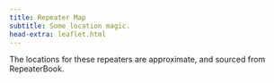 ```yaml
---
title: Repeater Map
subtitle: Some location magic.
head-extra: leaflet.html
---
```


The locations for these repeaters are approximate, and sourced from RepeaterBook.

<div id="map" style="height: 730px; border-radius: 500px;"></div>

<script>
var map = L.map('map').setView([47.7, -122.7], 8);

L.tileLayer('https://tile.openstreetmap.org/{z}/{x}/{y}.png', {
    maxZoom: 19,
    attribution: '&copy; <a href="http://www.openstreetmap.org/copyright">OpenStreetMap</a>'
}).addTo(map);

L.marker([47.6239004150, -122.3150024400]).bindPopup('RR# 1 - WW7PSR (146.960)<br>RR# 2 - WW7PSR (52.870)<br>RR# 3 - WW7PSR (440.775)<br>RR# 10 - W7ACS (442.875)<br>').addTo(map);
L.marker([47.4508018500, -122.2870025600]).bindPopup('RR# 4 - NC7G (146.660)<br>RR# 5 - WA7ST (443.100)<br>').addTo(map);
L.marker([47.7724990800, -122.9300003100]).bindPopup('RR# 6 - K7DK (440.950)<br>').addTo(map);
L.marker([48.5833015400, -122.1449966400]).bindPopup('RR# 7 - N7GDE (145.190)<br>').addTo(map);
L.marker([47.6031132000, -122.3187965000]).bindPopup('RR# 8 - W7ACS (442.300)<br>').addTo(map);
L.marker([47.6043014500, -122.3300018300]).bindPopup('RR# 9 - W7ACS (444.550)<br>').addTo(map);
L.marker([47.6510101000, -122.3893988000]).bindPopup('RR# 11 - W7ACS (443.475)<br>').addTo(map);
L.marker([47.6901190000, -122.3177855000]).bindPopup('RR# 12 - W7ACS (443.650)<br>').addTo(map);
L.marker([47.7719300000, -122.2810100000]).bindPopup('RR# 13 - W7ACS (440.600)<br>').addTo(map);
L.marker([47.5209999100, -122.3430023200]).bindPopup('RR# 14 - W7ACS (443.200)<br>').addTo(map);
L.marker([47.6299300000, -121.9500800000]).bindPopup('RR# 15 - WA7TBP (223.960)<br>').addTo(map);
L.marker([48.1170005800, -122.7600021400]).bindPopup('RR# 16 - W7JCR (145.150)<br>').addTo(map);
L.marker([48.0583000200, -122.6880035400]).bindPopup('RR# 17 - AA7MI (440.725)<br>').addTo(map);
L.marker([47.0279998800, -122.8970031700]).bindPopup('RR# 18 - NT7H (147.360)<br>').addTo(map);
L.marker([46.8429336533, -122.7643330900]).bindPopup('RR# 19 - NT7H (224.460)<br>RR# 20 - NT7H (441.400)<br>RR# 88 - W7DK (147.380)<br>').addTo(map);
L.marker([47.5683670000, -122.2207290000]).bindPopup('RR# 21 - W7MIR (147.160)<br>RR# 22 - W7MIR (440.150)<br>').addTo(map);
L.marker([47.6445007300, -122.6949996900]).bindPopup('RR# 23 - KC7Z (444.075)<br>').addTo(map);
L.marker([48.2125015300, -122.7050018300]).bindPopup('RR# 24 - W7AVM (146.860)<br>').addTo(map);
L.marker([48.0982722000, -122.5731977000]).bindPopup('RR# 25 - N7KN (441.425)<br>').addTo(map);
L.marker([47.6324996900, -122.3560028100]).bindPopup('RR# 26 - WW7SEA (444.700)<br>').addTo(map);
L.marker([47.7622489900, -122.3494988000]).bindPopup('RR# 27 - W7AUX (442.825)<br>RR# 28 - W7AUX (440.300)<br>RR# 29 - W7AUX (224.020)<br>').addTo(map);
L.marker([47.5038986200, -121.9759979200]).bindPopup('RR# 30 - K7NWS (145.330)<br>RR# 31 - K7NWS (224.340)<br>RR# 32 - K7NWS (442.075)<br>').addTo(map);
L.marker([47.6884994500, -122.1559982300]).bindPopup('RR# 33 - K7LWH (53.170)<br>RR# 34 - K7LWH (145.490)<br>').addTo(map);
L.marker([47.6814994800, -122.2089996300]).bindPopup('RR# 35 - K7LWH (224.360)<br>RR# 36 - K7LWH (441.075)<br>').addTo(map);
L.marker([47.8566093400, -122.2836761500]).bindPopup('RR# 37 - W7FLY (443.925)<br>').addTo(map);
L.marker([47.7376770000, -122.2307900000]).bindPopup('RR# 38 - NE7MC (442.000)<br>').addTo(map);
L.marker([47.4896147000, -121.9579761000]).bindPopup('RR# 39 - WW7STR (146.875)<br>').addTo(map);
L.marker([47.5403984267, -122.0992846800]).bindPopup('RR# 40 - WW7STR (224.440)<br>RR# 41 - WW7STR (441.550)<br>RR# 96 - W7RNK (147.995)<br>').addTo(map);
L.marker([47.4883679340, -121.9470088800]).bindPopup('RR# 42 - WW7STR (443.050)<br>RR# 71 - K7LED (146.820)<br>RR# 72 - K7LED (224.120)<br>RR# 73 - WA7HJR (444.650)<br>RR# 74 - KB7CNN (1292.200)<br>').addTo(map);
L.marker([47.5559005700, -122.1159973100]).bindPopup('RR# 43 - WW7STR (927.2125)<br>').addTo(map);
L.marker([47.0530272050, -122.2944118600]).bindPopup('RR# 44 - N3KPU (145.230)<br>RR# 68 - W7EAT (224.180)<br>').addTo(map);
L.marker([47.1091003400, -122.5530014000]).bindPopup('RR# 45 - KE7YYD (442.750)<br>').addTo(map);
L.marker([47.3946000000, -122.5966000000]).bindPopup('RR# 46 - W7TJL (224.200)<br>').addTo(map);
L.marker([47.3222999600, -122.3130035400]).bindPopup('RR# 47 - WA7FW (147.040)<br>RR# 48 - WA7FW (146.760)<br>RR# 49 - WA7FW (442.950)<br>').addTo(map);
L.marker([47.2774009700, -122.2919998200]).bindPopup('RR# 50 - WA7FW (442.925)<br>').addTo(map);
L.marker([47.3062355469, -122.3230332117]).bindPopup('RR# 51 - WA7FW (146.840)<br>RR# 52 - WA7FW (443.850)<br>RR# 53 - WA7FW (1290.100)<br>').addTo(map);
L.marker([48.6777000400, -122.8315010050]).bindPopup('RR# 54 - K7SKW (146.740)<br>RR# 55 - K7SKW (444.050)<br>RR# 84 - WA6MPG (224.540)<br>RR# 85 - N7JN (224.480)<br>').addTo(map);
L.marker([48.7821006800, -122.3700027500]).bindPopup('RR# 56 - K7SKW (443.750)<br>').addTo(map);
L.marker([48.8017997750, -122.4614982650]).bindPopup('RR# 57 - K7SKW (147.160)<br>RR# 58 - K7SKW (443.650)<br>').addTo(map);
L.marker([47.3910700000, -122.6079000000]).bindPopup('RR# 59 - KA7EOC (145.350)<br>').addTo(map);
L.marker([47.2150993300, -123.1009979200]).bindPopup('RR# 60 - N7SK (146.720)<br>RR# 61 - N7SK (443.250)<br>RR# 62 - N7SK (927.4125)<br>').addTo(map);
L.marker([47.9979496000, -122.1944999650]).bindPopup('RR# 63 - WA7LAW (147.180)<br>RR# 64 - WA7LAW (444.575)<br>').addTo(map);
L.marker([47.3866150000, -122.8609950000]).bindPopup('RR# 65 - NM7E (145.170)<br>RR# 66 - NM7E (224.260)<br>').addTo(map);
L.marker([46.8431010000, -122.3149560000]).bindPopup('RR# 67 - W7EAT (146.700)<br>RR# 69 - W7EAT (442.725)<br>').addTo(map);
L.marker([47.1997985800, -121.7559967000]).bindPopup('RR# 70 - W7AAO (145.370)<br>').addTo(map);
L.marker([47.6557998700, -122.5479965200]).bindPopup('RR# 75 - W7NPC (53.430)<br>RR# 76 - W7NPC (444.475)<br>RR# 77 - W7NPC (444.5625)<br>RR# 78 - W7NPC (1290.500)<br>').addTo(map);
L.marker([48.0794982900, -123.1019973800]).bindPopup('RR# 79 - K6MBY (444.900)<br>').addTo(map);
L.marker([48.0781400000, -123.4120700000]).bindPopup('RR# 80 - WF7W (145.130)<br>').addTo(map);
L.marker([48.0069007900, -122.9710006700]).bindPopup('RR# 81 - KC7EQO (442.100)<br>').addTo(map);
L.marker([48.1442985500, -123.6750030500]).bindPopup('RR# 82 - W7FEL (146.760)<br>').addTo(map);
L.marker([47.7565994300, -122.2809982300]).bindPopup('RR# 83 - WA7FUS (224.220)<br>').addTo(map);
L.marker([47.2528991700, -122.4440002400]).bindPopup('RR# 86 - W7DK (147.280)<br>RR# 87 - W7DK (440.625)<br>').addTo(map);
L.marker([47.2794449000, -122.5123217000]).bindPopup('RR# 89 - W7TED (442.450)<br>').addTo(map);
L.marker([46.4879350000, -123.2161347000]).bindPopup('RR# 90 - K7CH (52.930)<br>').addTo(map);
L.marker([47.3125800000, -123.3725683000]).bindPopup('RR# 91 - K7CH (53.030)<br>').addTo(map);
L.marker([47.0042643000, -122.5398460000]).bindPopup('RR# 92 - WA7ROY (444.175)<br>').addTo(map);
L.marker([47.2211990400, -121.8509979200]).bindPopup('RR# 93 - N7OEP (53.330)<br>').addTo(map);
L.marker([47.2042999300, -121.9919967700]).bindPopup('RR# 94 - N7OEP (440.075)<br>RR# 95 - N7OEP (443.175)<br>').addTo(map);
L.marker([47.5404497750, -122.3781309250]).bindPopup('RR# 97 - W7AW (53.290)<br>RR# 98 - W7AW (145.130)<br>RR# 99 - W7AW (440.975)<br>RR# 100 - W7AW (441.800)<br>').addTo(map);
L.marker([48.5603981000, -123.1200027500]).bindPopup('RR# 101 - N7JN (146.700)<br>').addTo(map);
L.marker([48.5343017600, -123.0169982900]).bindPopup('RR# 102 - N7JN (145.250)<br>RR# 103 - N7JN (442.4625)<br>').addTo(map);
L.marker([48.2249984700, -122.5000000000]).bindPopup('RR# 104 - W7PIG (147.360)<br>RR# 105 - W7PIG (441.050)<br>').addTo(map);
L.marker([46.9753990200, -123.8160018900]).bindPopup('RR# 106 - W7ZA (147.160)<br>').addTo(map);
L.marker([47.4128990200, -123.8799972500]).bindPopup('RR# 107 - W7ZA (146.900)<br>').addTo(map);
L.marker([46.9730987500, -123.1350021400]).bindPopup('RR# 108 - K7CPR (145.470)<br>').addTo(map);

</script>
